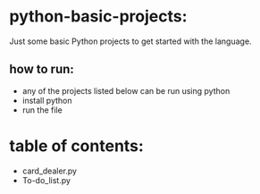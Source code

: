# python-basic-projects:
Just some basic Python projects to get started with the language.
## how to run:
- any of the projects listed below can be run using python  
- install python  
- run the file  

# table of contents:
- card_dealer.py  
- To-do_list.py  
